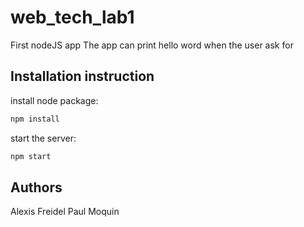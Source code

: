 # web_tech_lab1
First nodeJS app
The app can print hello word when the user ask for
## Installation instruction
install node package:
```bash
npm install
```
start the server:
```bash
npm start
```
## Authors
Alexis Freidel
Paul Moquin

